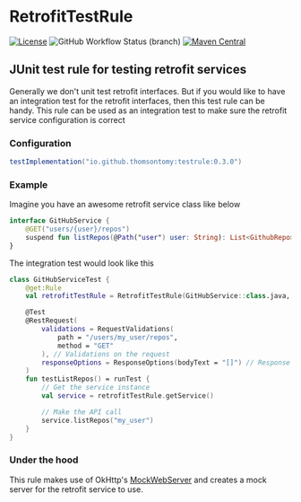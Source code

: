 # RetrofitTestRule

[![License](https://img.shields.io/badge/license-Apache%202.0-blue.svg)](https://github.com/thomsontomy/RetrofitTestRule/blob/main/LICENSE)
![GitHub Workflow Status (branch)](https://img.shields.io/github/workflow/status/thomsontomy/RetrofitTestRule/CI/main)
[![Maven Central](https://img.shields.io/maven-central/v/io.github.thomsontomy/testrule)](https://search.maven.org/artifact/io.github.thomsontomy/testrule)

## JUnit test rule for testing retrofit services

Generally we don't unit test retrofit interfaces. But if you would like to have an integration test
for the retrofit interfaces, then this test rule can be handy. This rule can be used as an
integration test to make sure the retrofit service configuration is correct

### Configuration

```groovy
testImplementation("io.github.thomsontomy:testrule:0.3.0")
```

### Example

Imagine you have an awesome retrofit service class like below

```kotlin
interface GitHubService {
    @GET("users/{user}/repos")
    suspend fun listRepos(@Path("user") user: String): List<GithubRepo>
}
```

The integration test would look like this

```kotlin
class GitHubServiceTest {
    @get:Rule
    val retrofitTestRule = RetrofitTestRule(GitHubService::class.java, logLevel = LogLevel.BODY)

    @Test
    @RestRequest(
        validations = RequestValidations(
            path = "/users/my_user/repos",
            method = "GET"
        ), // Validations on the request
        responseOptions = ResponseOptions(bodyText = "[]") // Response configurations
    )
    fun testListRepos() = runTest {
        // Get the service instance
        val service = retrofitTestRule.getService()

        // Make the API call
        service.listRepos("my_user")
    }
}
```

### Under the hood

This rule makes use of
OkHttp's [MockWebServer](https://github.com/square/okhttp/tree/master/mockwebserver) and creates a
mock server for the retrofit service to use.
